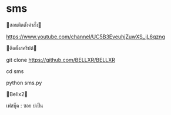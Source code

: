 # sms

🥳สอนติดตั้งคำสั่ง🥳

https://www.youtube.com/channel/UC5B3EveuhjZuwXS_jL6qzng

🤭ติดตั้งสคริปต์🤭

git clone https://github.com/BELLXR/BELLXR

cd sms

python sms.py

📨Bellx2📨

เฟสบุ๊ค : ซอย บ่เป็น
